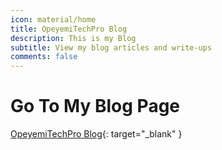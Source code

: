 ```yaml
---
icon: material/home
title: OpeyemiTechPro Blog
description: This is my Blog
subtitle: View my blog articles and write-ups
comments: false
---
```


# **Go To My Blog Page**

[OpeyemiTechPro Blog](https://opeyemitechpro.github.io/my-projects/blog/){: target="_blank" }